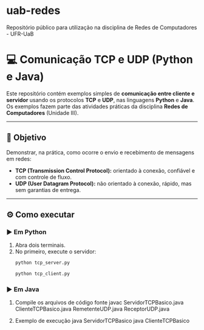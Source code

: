 # uab-redes
Repositório público para utilização na disciplina de Redes de Computadores - UFR-UaB


# 💻 Comunicação TCP e UDP (Python e Java)

Este repositório contém exemplos simples de **comunicação entre cliente e servidor** usando os protocolos **TCP** e **UDP**, nas linguagens **Python** e **Java**.  
Os exemplos fazem parte das atividades práticas da disciplina **Redes de Computadores** (Unidade III).

---

## 🎯 Objetivo

Demonstrar, na prática, como ocorre o envio e recebimento de mensagens em redes:
- **TCP (Transmission Control Protocol):** orientado à conexão, confiável e com controle de fluxo.  
- **UDP (User Datagram Protocol):** não orientado à conexão, rápido, mas sem garantias de entrega.

---

## ⚙️ Como executar

### ▶️ Em Python
1. Abra dois terminais.
2. No primeiro, execute o servidor:
   ```bash
   python tcp_server.py

   python tcp_client.py

### ▶️ Em Java
1. Compile os arquivos de código fonte
   javac ServidorTCPBasico.java ClienteTCPBasico.java RemetenteUDP.java ReceptorUDP.java

2. Exemplo de execução
   java ServidorTCPBasico
   java ClienteTCPBasico


